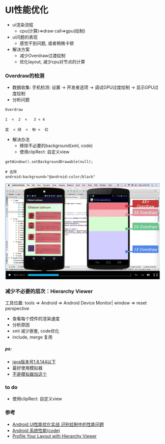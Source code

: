 # UI性能优化

* ui渲染流程
  * cpu(计算)=>draw call=>gpu(绘制)
* ui问题的表现    
  * 感觉不到问题, 或者稍微卡顿
* 解决方案
  * 减少Overdraw过渡绘制
  * 优化layout, 减少cpu对节点的计算

### Overdraw的检测

* 数据收集: 手机检测: 设置 -> 开发者选项 -> 调试GPU过度绘制 -> 显示GPU过度绘制   
* 分析问题

```
Overdraw

1  <  2  <   3 < 4

蓝  < 绿  <  粉 <  红
```    

* 解决办法
  * 移除不必要的background(xml, code)
  * 使用clipRect: 自定义view

```
getWindow().setBackgroundDrawable(null);

# 去除
android:background="@android:color/black"
```
![Alt text](https://github.com/UC10D/android-optimization/blob/master/image/4A7C20C5-FCF4-424A-96C8-AC8AF06D6D47.png)



### 减少不必要的层次：Hierarchy Viewer

工具位置: tools => Android => Android Device Monitor| window => reset perspective
 

* 查看每个控件的渲染速度
* 分析原因
* xml 减少嵌套, code优化 
* include, merge 复用

##### ps:

* [java版本号1.8.144以下](https://github.com/UC10D/Bugs/blob/master/README.md)
* 最好使用模拟器
* [不是模拟器加这个](https://github.com/romainguy/ViewServer)


### to do

* 使用clipRect: 自定义view


### 参考

* [Android UI性能优化实战 识别绘制中的性能问题](http://blog.csdn.net/lmj623565791/article/details/45556391/)
* [Android 系统性能(code)](https://github.com/udacity/ud825-render/tree/1.11_chat_with_overdraws)
* [Profile Your Layout with Hierarchy Viewer](https://developer.android.com/studio/profile/hierarchy-viewer.html)
